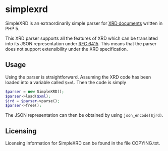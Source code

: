 simplexrd
=========

SimpleXRD is an extraordinarily simple parser for
[XRD documents](http://docs.oasis-open.org/xri/xrd/v1.0/xrd-1.0.html) written
in PHP 5.

This XRD parser supports all the features of XRD which can be translated into
its JSON representation under [RFC 6415](http://tools.ietf.org/html/rfc6415).
This means that the parser does not support extensibility under the XRD
specification.

Usage
-----

Using the parser is straightforward.  Assuming the XRD code has been loaded
into a variable called `$xml`. Then the code is simply

```php
$parser = new SimpleXRD();
$parser->load($xml);
$jrd = $parser->parse();
$parser->free();
```

The JSON representation can then be obtained by using `json_encode($jrd)`.

Licensing
---------

Licensing information for SimpleXRD can be found in the file COPYING.txt.

